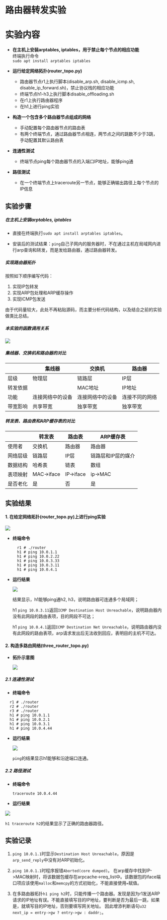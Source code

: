 # 路由器转发实验

# 实验内容

- **在主机上安装arptables, iptables，用于禁止每个节点的相应功能**  
    终端执行命令  
    `sudo apt install arptables iptables`

- **运行给定网络拓扑(router_topo.py)**
  - 路由器节点r1上执行脚本(disable_arp.sh, disable_icmp.sh, disable_ip_forward.sh)，禁止协议栈的相应功能
  - 终端节点h1-h3上执行脚本disable_offloading.sh
  - 在r1上执行路由器程序
  - 在h1上进行ping实验

- **构造一个包含多个路由器节点组成的网络**
  - 手动配置每个路由器节点的路由表
  - 有两个终端节点，通过路由器节点相连，两节点之间的跳数不少于3跳，手动配置其默认路由表

- **连通性测试**
  - 终端节点ping每个路由器节点的入端口IP地址，能够ping通

- **路径测试**
  - 在一个终端节点上traceroute另一节点，能够正确输出路径上每个节点的IP信息


## 实验步骤
##### 在主机上安装arptables, iptables
- 直接在终端执行`sudo apt install arptables iptables`。

- 安装后的测试结果：`ping`自己子网内的服务器时，不在通过主机在局域网内进行arp查询和转发，而是发给路由器，通过路由器转发。

##### 实现路由器拓扑
按照如下顺序编写代码：
1. 实现IP包转发
2. 实现ARP包处理和ARP缓存操作
3. 实现ICMP包发送

由于代码量较大，此处不再粘贴源码，而主要分析代码结构，以及结合之前的实验做类比总结。

##### 本实验的函数调用关系

  ![](pic/step.png)

##### 集线器、交换机和路由器的对比

| | 集线器 | 交换机 | 路由器|
| ---- | ---- | ---- | ---- |
|层级|物理层|链路层|IP层|
|转发依据||MAC地址|IP地址|
|功能|连接网络中的设备|连接网络中的设备|连接不同的网络|
|带宽影响|共享带宽|独享带宽|独享带宽|

##### 转发表、路由表和ARP缓存表的对比
||转发表|路由表|ARP缓存表|
| ---- | ---- | ---- | ---- |
|使用者|交换机|路由器|路由器|
|网络层级|链路层|IP层|链路层和IP层的媒介|
|数据结构|哈希表|链表|数组|
|表项映射|MAC->iface|IP->iface|ip->MAC|
|是否老化|是|否|是|


## 实验结果
#### 1. 在给定网络拓扑(router_topo.py)上进行ping实验
![](pic/1router.png)

- **终端命令**

  ```
    r1 # ./router
    h1 # ping 10.0.1.1
    h1 # ping 10.0.2.22
    h1 # ping 10.0.3.33
    h1 # ping 10.0.3.11
    h1 # ping 10.0.4.1
  ```

- **运行结果**

  ![](pic/ping.png)
  
  结果显示，h1能够ping通h2, h3，说明路由器可连通多个局域网；
  
  h1 `ping 10.0.3.11`返回`ICMP Destination Host Unreachable`，说明路由器内没有此网段的路由表项，目的网段不可达；
  
  h1 `ping 10.0.4.1`返回`ICMP Destination Net Unreachable`，说明路由器内没有此网段的路由表项，arp请求发出后无法收到回应，表明目的主机不可达。

#### 2. 构造多路由网络(three_router_topo.py)
- **拓扑示意图**
  
  ![](pic/2router.png)

##### 2.1 连通性测试

  - **终端命令**

  ```
    r1 # ./router
    r2 # ./router
    r3 # ./router
    h1 # ping 10.0.1.1
    h1 # ping 10.0.2.1
    h1 # ping 10.0.3.1  
    h1 # ping 10.0.4.44  
  ```

- **运行结果**
  
  ![](pic/ping2.png)

  `ping`的结果显示h1能够和沿途端口连通。

##### 2.2 路径测试
  - **终端命令**  
  
    `traceroute 10.0.4.44`

  - **运行结果** 

  ![](pic/traceroute.png)

  `h1 traceroute h2`的结果显示了正确的路由器路径。

## 实验记录
1. `ping 10.0.1.1`时显示`Destination Host Unreachable`，原因是`arp_send_reply`中没有对ARP初始化。
2. `ping 10.0.1.1`时程序报错`Aborted(core dumped)`。
   在arp缓存中找到IP->MAC映射时，将该数据包缓存在arpcache->req_list中。该数据包的iface端口项应该使用`malloc`和`memcpy`的方式初始化，不能直接使用`=`赋值。

3.  在多路由器拓扑`h1 ping h2`时，只能传播一个路由器。发现是因为r1发送ARP请求的IP地址有误。不能直接填写目的IP地址，要判断是否为最后一跳，如果是，就填写目的IP地址，否则要填写网关地址。
   因此增添判断语句`u32 next_ip = entry->gw ? entry->gw : daddr;`。

